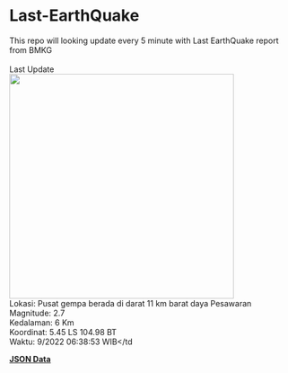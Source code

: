 # Last-EarthQuake
This repo will looking update every 5 minute with Last EarthQuake report from BMKG
<br>
<br>
Last Update
<br>
<img src="https://ews.bmkg.go.id/TEWS/data/20220926063853.mmi.jpg" width="400"/>
<br>
Lokasi: Pusat gempa berada di darat 11 km barat daya Pesawaran <br>
Magnitude: 2.7 <br>
Kedalaman: 6 Km <br>
Koordinat: 5.45 LS 104.98 BT <br>
Waktu: 9/2022 06:38:53 WIB</td <br>

<a href="./data/data.json">**JSON Data**</a>
